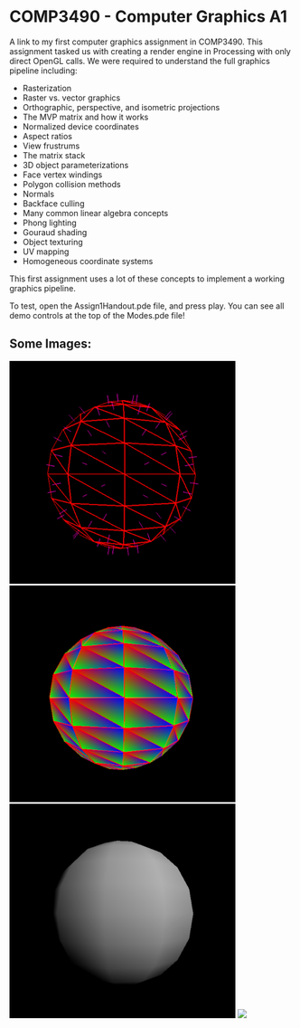 # COMP3490 - Computer Graphics A1
A link to my first computer graphics assignment in COMP3490. This assignment tasked us with creating a render engine in Processing with only direct OpenGL calls. We were required to understand the full graphics pipeline including:

- Rasterization
- Raster vs. vector graphics
- Orthographic, perspective, and isometric projections
- The MVP matrix and how it works
- Normalized device coordinates
- Aspect ratios
- View frustrums
- The matrix stack
- 3D object parameterizations
- Face vertex windings
- Polygon collision methods
- Normals
- Backface culling
- Many common linear algebra concepts
- Phong lighting
- Gouraud shading
- Object texturing
- UV mapping
- Homogeneous coordinate systems

This first assignment uses a lot of these concepts to implement a working graphics pipeline.

To test, open the Assign1Handout.pde file, and press play. You can see all demo controls at the top of the Modes.pde file!

## Some Images:

<img src="/pics/normals.png" width="400">

<img src="/pics/coords.png" width="400">

<img src="/pics/shading.png" width="400">

<img src="/pics/lighitng.png" width="400">



